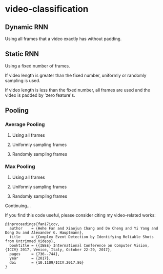 # video-classification

## Dynamic RNN

Using all frames that a video exactly has without padding.

## Static RNN
Using a fixed number of frames. 

If video length is greater than the fixed number, uniformly or randomly sampling is used.

If video length is less than the fixed number, all frames are used and the video is padded by 'zero feature's.

## Pooling

### Average Pooling

1. Using all frames

2. Uniformly sampling frames

3. Randomly sampling frames

### Max Pooling

1. Using all frames

2. Uniformly sampling frames

3. Randomly sampling frames

Continuing...

If you find this code useful, please consider citing my video-related works:
```
@inproceedings{fan17iccv,
  author    = {Hehe Fan and Xiaojun Chang and De Cheng and Yi Yang and Dong Xu and Alexander G. Hauptmann},
  title     = {Complex Event Detection by Identifying Reliable Shots from Untrimmed Videos},
  booktitle = {{IEEE} International Conference on Computer Vision, {ICCV} 2017, Venice, Italy, October 22-29, 2017},
  pages     = {736--744},
  year      = {2017},
  doi       = {10.1109/ICCV.2017.86}
}
```
